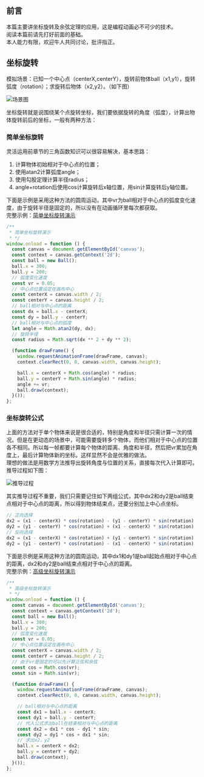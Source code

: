 ## 前言

本篇主要讲坐标旋转及余弦定理的应用，这是编程动画必不可少的技术。  
阅读本篇前请先打好前面的基础。  
本人能力有限，欢迎牛人共同讨论，批评指正。  

## 坐标旋转

模拟场景：已知一个中心点（centerX,centerY），旋转前物体ball（x1,y1），旋转弧度（rotation）；求旋转后物体（x2,y2）。（如下图）  

![场景图][1]

坐标旋转就是说围绕某个点旋转坐标，我们要依据旋转的角度（弧度），计算出物体旋转前后的坐标，一般有两种方法：  

### 简单坐标旋转

灵活运用前章节的三角函数知识可以很容易解决，基本思路：  

1.  计算物体初始相对于中心点的位置；
2.  使用atan2计算弧度angle；
3.  使用勾股定理计算半径radius；
4.  angle+rotation后使用cos计算旋转后x轴位置，用sin计算旋转后y轴位置。

下面是示例是采用这种方法的圆周运动，其中vr为ball相对于中心点的弧度变化速度，由于旋转半径是固定的，所以没有在动画循环里每次都获取。  
完整示例：[简单坐标旋转演示][2]  

```javascript
/**
 * 简单坐标旋转演示
 * */
window.onload = function () {
  const canvas = document.getElementById('canvas');
  const context = canvas.getContext('2d');
  const ball = new Ball();
  ball.x = 300;
  ball.y = 200;
  // 弧度变化速度
  const vr = 0.05;
  // 中心点位置设定在画布中心
  const centerX = canvas.width / 2;
  const centerY = canvas.height / 2;
  // ball相对与中心点的距离
  const dx = ball.x - centerX;
  const dy = ball.y - centerY;
  // ball相对与中心点的弧度
  let angle = Math.atan2(dy, dx);
  // 旋转半径
  const radius = Math.sqrt(dx ** 2 + dy ** 2);

  (function drawFrame() {
    window.requestAnimationFrame(drawFrame, canvas);
    context.clearRect(0, 0, canvas.width, canvas.height);

    ball.x = centerX + Math.cos(angle) * radius;
    ball.y = centerY + Math.sin(angle) * radius;
    angle += vr;
    ball.draw(context);
  }());
};
```

### 坐标旋转公式

上面的方法对于单个物体来说是很合适的，特别是角度和半径只需计算一次的情况。但是在更动态的场景中，可能需要旋转多个物体，而他们相对于中心点的位置各不相同。所以每一帧都要计算每个物体的距离、角度和半径，然后把vr累加在角度上，最后计算物体新的坐标。这样显然不会是优雅的做法。  
理想的做法是用数学方法推导出旋转角度与位置的关系，直接每次代入计算即可。推导过程如下图：  

![推导过程][3]

其实推导过程不重要，我们只需要记住如下两组公式，其中dx2和dy2是ball结束点相对于中心点的距离，所以得到物体结束点，还要分别加上中心点坐标。  

```javascript
// 正向选择
dx2 = (x1 - centerX) * cos(rotation) - (y1 - centerY) * sin(rotation)
dy2 = (y1 - centerY) * cos(rotation) + (x1 - centerX) * sin(rotation)
// 反向选择
dx2 = (x1 - centerX) * cos(rotation) + (y1 - centerY) * sin(rotation)
dy2 = (y1 - centerY) * cos(rotation) - (x1 - centerX) * sin(rotation)
```

下面是示例是采用这种方法的圆周运动，其中dx1和dy1是ball起始点相对于中心点的距离，dx2和dy2是ball结束点相对于中心点的距离。  
完整示例：[高级坐标旋转演示][4]  

```javascript
/**
 * 高级坐标旋转演示
 * */
window.onload = function () {
  const canvas = document.getElementById('canvas');
  const context = canvas.getContext('2d');
  const ball = new Ball();
  ball.x = 300;
  ball.y = 200;
  // 弧度变化速度
  const vr = 0.05;
  // 中心点位置设定在画布中心
  const centerX = canvas.width / 2;
  const centerY = canvas.height / 2;
  // 由于vr是固定的可以先计算正弦和余弦
  const cos = Math.cos(vr);
  const sin = Math.sin(vr);

  (function drawFrame() {
    window.requestAnimationFrame(drawFrame, canvas);
    context.clearRect(0, 0, canvas.width, canvas.height);

    // ball相对与中心点的距离
    const dx1 = ball.x - centerX;
    const dy1 = ball.y - centerY;
    // 代入公式求出ball在结束相对与中心点的距离
    const dx2 = dx1 * cos - dy1 * sin;
    const dy2 = dy1 * cos + dx1 * sin;
    // 求出x2，y2
    ball.x = centerX + dx2;
    ball.y = centerY + dy2;
    ball.draw(context);
  }());
};
```

[1]: https://nimokuri.github.io/myBlog-backup/assets/【30分钟学完】canvas动画|游戏基础(6)：坐标旋转探究/1.png

[2]: https://nimokuri.github.io/H5Learning-animationDemo/part9/01-rotate-1.html

[3]: https://nimokuri.github.io/myBlog-backup/assets/【30分钟学完】canvas动画|游戏基础(6)：坐标旋转探究/2.png

[4]: https://nimokuri.github.io/H5Learning-animationDemo/part9/02-rotate-2.html
